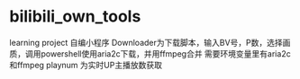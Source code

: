 # bilibili_own_tools
learning project
自编小程序
Downloader为下载脚本，输入BV号，P数，选择画质，调用powershell使用aria2c下载，并用ffmpeg合并 需要环境变量里有aria2c和ffmpeg
playnum 为实时UP主播放数获取
